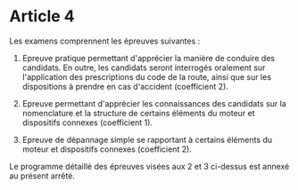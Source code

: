 # Article 4

Les examens comprennent les épreuves suivantes :

1) Epreuve pratique permettant d'apprécier la manière de conduire des candidats. En outre, les candidats seront interrogés oralement sur l'application des prescriptions du code de la route, ainsi que sur les dispositions à prendre en cas d'accident (coefficient 2).

2) Epreuve permettant d'apprécier les connaissances des candidats sur la nomenclature et la structure de certains éléments du moteur et dispositifs connexes (coefficient 1).

3) Epreuve de dépannage simple se rapportant à certains éléments du moteur et dispositifs connexes (coefficient 2).

Le programme détaillé des épreuves visées aux 2 et 3 ci-dessus est annexé au présent arrêté.
